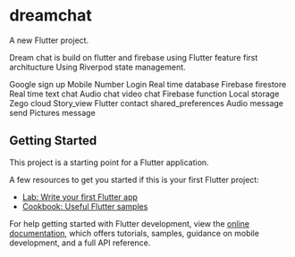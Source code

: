 # dreamchat

A new Flutter project.

Dream chat is build on flutter and firebase using Flutter feature first architucture Using Riverpod state management. 

Google sign up
Mobile Number Login
Real time database
Firebase firestore
Real time text chat
Audio chat video chat
Firebase function
Local storage
Zego cloud
Story_view
Flutter contact
shared_preferences
Audio message send
Pictures message

## Getting Started

This project is a starting point for a Flutter application.

A few resources to get you started if this is your first Flutter project:

- [Lab: Write your first Flutter app](https://docs.flutter.dev/get-started/codelab)
- [Cookbook: Useful Flutter samples](https://docs.flutter.dev/cookbook)

For help getting started with Flutter development, view the
[online documentation](https://docs.flutter.dev/), which offers tutorials,
samples, guidance on mobile development, and a full API reference.
